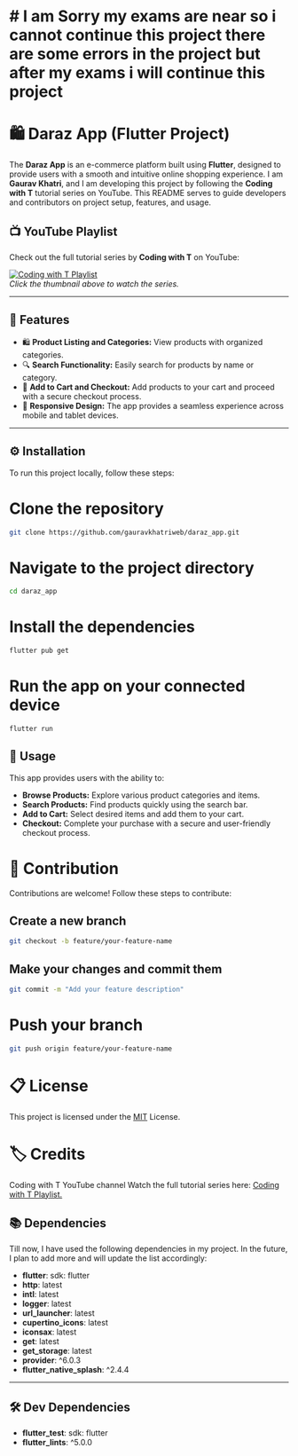 # # I am Sorry my exams are near so i cannot continue this project there are  some errors in the project but after my exams i will continue this project



# 🛍️ Daraz App (Flutter Project)

The **Daraz App** is an e-commerce platform built using **Flutter**, designed to provide users with a smooth and intuitive online shopping experience. I am **Gaurav Khatri**, and I am developing this project by following the **Coding with T** tutorial series on YouTube. This README serves to guide developers and contributors on project setup, features, and usage.

## 📺 YouTube Playlist

Check out the full tutorial series by **Coding with T** on YouTube:

[![Coding with T Playlist](https://img.youtube.com/vi/DR4Vuu_VSZA/0.jpg
)](https://www.youtube.com/playlist?list=PL5jb9EteFAOAusKTSuJ5eRl1BapQmMDT6)  
*Click the thumbnail above to watch the series.*

---

## 🚀 Features

- 🛍️ **Product Listing and Categories:** View products with organized categories.
- 🔍 **Search Functionality:** Easily search for products by name or category.
- 🛒 **Add to Cart and Checkout:** Add products to your cart and proceed with a secure checkout process.
- 📱 **Responsive Design:** The app provides a seamless experience across mobile and tablet devices.

---

## ⚙️ Installation

To run this project locally, follow these steps:
# Clone the repository
```bash
git clone https://github.com/gauravkhatriweb/daraz_app.git
```
# Navigate to the project directory
```bash
cd daraz_app
```
# Install the dependencies
```bash
flutter pub get
```
# Run the app on your connected device
```bash
flutter run
```

## 📄 Usage

This app provides users with the ability to:

- **Browse Products:** Explore various product categories and items.
- **Search Products:** Find products quickly using the search bar.
- **Add to Cart:** Select desired items and add them to your cart.
- **Checkout:** Complete your purchase with a secure and user-friendly checkout process.

# 🤝 Contribution
Contributions are welcome! Follow these steps to contribute:
## Create a new branch
```bash
git checkout -b feature/your-feature-name
```


## Make your changes and commit them
```bash
git commit -m "Add your feature description"
```

# Push your branch
```bash
git push origin feature/your-feature-name
```

# 📋 License
This project is licensed under the [MIT](https://choosealicense.com/licenses/mit/) License.
# 🏷️ Credits
Coding with T YouTube channel
Watch the full tutorial series here: [Coding with T Playlist.](https://www.youtube.com/playlist?list=PL5jb9EteFAOAusKTSuJ5eRl1BapQmMDT6)
## 📚 Dependencies

Till now, I have used the following dependencies in my project. In the future, I plan to add more and will update the list accordingly:

- **flutter**: sdk: flutter
- **http**: latest
- **intl**: latest
- **logger**: latest
- **url_launcher**: latest
- **cupertino_icons**: latest
- **iconsax**: latest
- **get**: latest
- **get_storage**: latest
- **provider**: ^6.0.3
- **flutter_native_splash**: ^2.4.4

---

## 🛠️ Dev Dependencies

- **flutter_test**: sdk: flutter
- **flutter_lints**: ^5.0.0  
 


